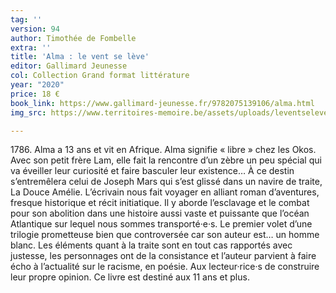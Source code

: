 ```yaml
---
tag: ''
version: 94
author: Timothée de Fombelle
extra: ''
title: 'Alma : le vent se lève'
editor: Gallimard Jeunesse
col: Collection Grand format littérature
year: "2020"
price: 18 €
book_link: https://www.gallimard-jeunesse.fr/9782075139106/alma.html
img_src: https://www.territoires-memoire.be/assets/uploads/leventseleve.jpg

---
```

1786\. Alma a 13 ans et vit en Afrique. Alma signifie « libre » chez les Okos. Avec son petit frère Lam, elle fait la rencontre d’un zèbre un peu spécial qui va éveiller leur curiosité et faire basculer leur existence… À ce destin s’entremêlera celui de Joseph Mars qui s’est glissé dans un navire de traite, La Douce Amélie. L’écrivain nous fait voyager en alliant roman d’aventures, fresque historique et récit initiatique. Il y aborde l’esclavage et le combat pour son abolition dans une histoire aussi vaste et puissante que l’océan Atlantique sur lequel nous sommes transporté·e·s. Le premier volet d’une trilogie prometteuse bien que controversée car son auteur est… un homme blanc. Les éléments quant à la traite sont en tout cas rapportés avec justesse, les personnages ont de la consistance et l’auteur parvient à faire écho à l’actualité sur le racisme, en poésie. Aux lecteur·rice·s de construire leur propre opinion. Ce livre est destiné aux 11 ans et plus.